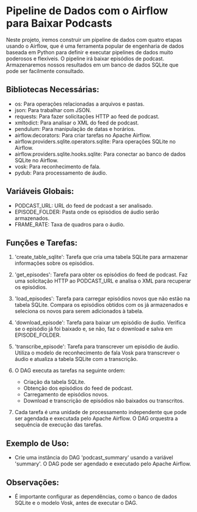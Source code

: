 # Pipeline de Dados com o Airflow para Baixar Podcasts
Neste projeto, iremos construir um pipeline de dados com quatro etapas usando o Airflow, que é uma ferramenta popular de engenharia de dados baseada em Python para definir e executar pipelines de dados muito poderosos e flexíveis. O pipeline irá baixar episódios de podcast. Armazenaremos nossos resultados em um banco de dados SQLite que pode ser facilmente consultado. 

## Bibliotecas Necessárias:
- os: Para operações relacionadas a arquivos e pastas.
- json: Para trabalhar com JSON.
- requests: Para fazer solicitações HTTP ao feed de podcast.
- xmltodict: Para analisar o XML do feed de podcast.
- pendulum: Para manipulação de datas e horários.
- airflow.decorators: Para criar tarefas no Apache Airflow.
- airflow.providers.sqlite.operators.sqlite: Para operações SQLite no Airflow.
- airflow.providers.sqlite.hooks.sqlite: Para conectar ao banco de dados SQLite no Airflow.
- vosk: Para reconhecimento de fala.
- pydub: Para processamento de áudio.

## Variáveis Globais:
- PODCAST_URL: URL do feed de podcast a ser analisado.
- EPISODE_FOLDER: Pasta onde os episódios de áudio serão armazenados.
- FRAME_RATE: Taxa de quadros para o áudio.

## Funções e Tarefas:
1. 'create_table_sqlite': Tarefa que cria uma tabela SQLite para armazenar informações sobre os episódios.

2. 'get_episodes': Tarefa para obter os episódios do feed de podcast. Faz uma solicitação HTTP ao PODCAST_URL e analisa o XML para recuperar os episódios.

3. 'load_episodes': Tarefa para carregar episódios novos que não estão na tabela SQLite. Compara os episódios obtidos com os já armazenados e seleciona os novos para serem adicionados à tabela.

4. 'download_episode': Tarefa para baixar um episódio de áudio. Verifica se o episódio já foi baixado e, se não, faz o download e salva em EPISODE_FOLDER.

5. 'transcribe_episode': Tarefa para transcrever um episódio de áudio. Utiliza o modelo de reconhecimento de fala Vosk para transcrever o áudio e atualiza a tabela SQLite com a transcrição.

6. O DAG executa as tarefas na seguinte ordem:
   - Criação da tabela SQLite.
   - Obtenção dos episódios do feed de podcast.
   - Carregamento de episódios novos.
   - Download e transcrição de episódios não baixados ou transcritos.

7. Cada tarefa é uma unidade de processamento independente que pode ser agendada e executada pelo Apache Airflow. O DAG orquestra a sequência de execução das tarefas.

## Exemplo de Uso:
- Crie uma instância do DAG 'podcast_summary' usando a variável 'summary'. O DAG pode ser agendado e executado pelo Apache Airflow.

## Observações:
- É importante configurar as dependências, como o banco de dados SQLite e o modelo Vosk, antes de executar o DAG.

